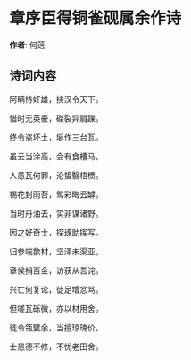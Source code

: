 # 章序臣得铜雀砚属余作诗

**作者**: 何䓕

## 诗词内容

阿瞒恃奸雄，挟汉令天下。

惜时无英豪，磔裂异肩踝。

终令盗坏土，埏作三台瓦。

虽云当涂高，会有食槽马。

人愚瓦何罪，沦蛰翳梧槚。

锡花封雨苔，鸳彩晦云罅。

当时丹油去，实非谋诸野。

因之好奇士，探琢助挥写。

归参端歙材，坚泽未渠亚。

章侯捐百金，访获从吾诧。

兴亡何复论，徒足增忿骂。

但嗟瓦砾微，亦以材用舍。

徒令瓴甓余，当擅琼瑰价。

士患德不修，不忧老田舍。

